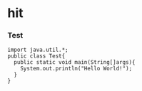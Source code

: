 # hit
### Test
```
import java.util.*;
public class Test{
  public static void main(String[]args){
    System.out.println("Hello World!");
  }
}
```
